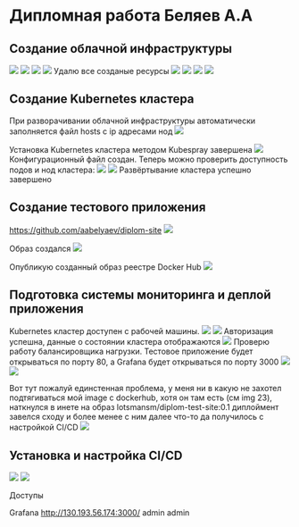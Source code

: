 # Дипломная работа Беляев А.А 

## Создание облачной инфраструктуры

<image src="IMG/1.png">
<image src="IMG/2.png">
<image src="IMG/3.png">
<image src="IMG/4.png">
Удалю все созданые ресурсы
<image src="IMG/5.png">
<image src="IMG/6.png">
<image src="IMG/7.png">
<image src="IMG/8.png">

## Создание Kubernetes кластера

При разворачивании облачной инфраструктуры автоматически заполняется файл hosts с ip адресами нод
<image src="IMG/9.png">

Установка Kubernetes кластера методом Kubespray завершена
<image src="IMG/10.png">
Конфигурационный файл создан. Теперь можно проверить доступность подов и нод кластера:
<image src="IMG/11.png">
<image src="IMG/12.png">
Развёртывание кластера успешно завершено

## Создание тестового приложения

https://github.com/aabelyaev/diplom-site
<image src="IMG/13.png">

Образ создался
<image src="IMG/14.png">

Опубликую созданный образ реестре Docker Hub
<image src="IMG/15.png">


## Подготовка системы мониторинга и деплой приложения

Kubernetes кластер доступен с рабочей машины.
<image src="IMG/16.png">
<image src="IMG/17.png">
Авторизация успешна, данные о состоянии кластера отображаются
<image src="IMG/18.png">
Проверю работу балансировщика нагрузки. Тестовое приложение будет открываться по порту 80, а Grafana будет открываться по порту 3000
<image src="IMG/19.png">
<image src="IMG/20.png">


Вот тут пожалуй единстенная проблема, у меня ни в какую не захотел подтягиваться мой image с dockerhub, хотя он там есть (см img 23), наткнулся в инете на образ lotsmansm/diplom-test-site:0.1 диплоймент завелся сходу и более менее с ним далее что-то да получилось с настройкой  CI/CD
<image src="IMG/23.png">


## Установка и настройка CI/CD
<image src="IMG/21.png">
<image src="IMG/22.png">


Доступы

Grafana
http://130.193.56.174:3000/
admin
admin


